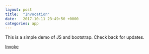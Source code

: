 ```yaml
---
layout: post
title:  "Invocation"
date:   2017-10-11 23:49:50 +0000
categories: app
---
```

This is a simple demo of JS and bootstrap. Check back for updates.

[Invoke]

[Invoke]: http://missioncritical.link/voker
